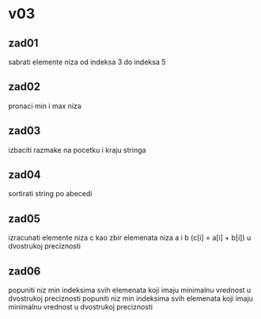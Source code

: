 # v03
## zad01
sabrati elemente niza od indeksa 3 do indeksa 5
## zad02
pronaci min i max niza
## zad03
izbaciti razmake na pocetku i kraju stringa
## zad04
sortirati string po abecedi
## zad05
izracunati elemente niza c kao zbir elemenata niza a i b (c[i] = a[i] + b[i]) u dvostrukoj preciznosti
## zad06
popuniti niz min indeksima svih elemenata koji imaju minimalnu vrednost u dvostrukoj preciznosti
popuniti niz min indeksima svih elemenata koji imaju minimalnu vrednost u dvostrukoj preciznosti
